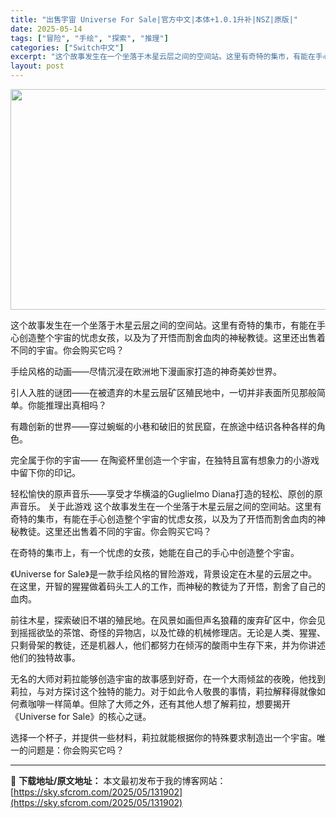 ```yaml
---
title: "出售宇宙 Universe For Sale|官方中文|本体+1.0.1升补|NSZ|原版|"
date: 2025-05-14
tags: ["冒险", "手绘", "探索", "推理"]
categories: ["Switch中文"]
excerpt: "这个故事发生在一个坐落于木星云层之间的空间站。这里有奇特的集市，有能在手心创造整个宇宙的忧虑女孩，以及为了开悟而割舍血肉的神秘教徒。这里还出售着不同的宇宙。你会购买它吗？ 手绘风格的动画——尽情沉浸在欧洲地下漫画家打造的神奇美妙世界。 引人入胜的谜团——在被遗弃的木星云层矿区殖民地中，一切并非表面所&hellip;"
layout: post
---
```


<img class="aligncenter size-full wp-image-131903" src="https://sky.sfcrom.com/wp-content/uploads/2025/05/2025051406075126.webp" alt="" width="616" height="353" />

这个故事发生在一个坐落于木星云层之间的空间站。这里有奇特的集市，有能在手心创造整个宇宙的忧虑女孩，以及为了开悟而割舍血肉的神秘教徒。这里还出售着不同的宇宙。你会购买它吗？

手绘风格的动画——尽情沉浸在欧洲地下漫画家打造的神奇美妙世界。

引人入胜的谜团——在被遗弃的木星云层矿区殖民地中，一切并非表面所见那般简单。你能推理出真相吗？

有趣创新的世界——穿过蜿蜒的小巷和破旧的贫民窟，在旅途中结识各种各样的角色。

完全属于你的宇宙—— 在陶瓷杯里创造一个宇宙，在独特且富有想象力的小游戏中留下你的印记。

轻松愉快的原声音乐——享受才华横溢的Guglielmo Diana打造的轻松、原创的原声音乐。
关于此游戏
这个故事发生在一个坐落于木星云层之间的空间站。这里有奇特的集市，有能在手心创造整个宇宙的忧虑女孩，以及为了开悟而割舍血肉的神秘教徒。这里还出售着不同的宇宙。你会购买它吗？

在奇特的集市上，有一个忧虑的女孩，她能在自己的手心中创造整个宇宙。

《Universe for Sale》是一款手绘风格的冒险游戏，背景设定在木星的云层之中。在这里，开智的猩猩做着码头工人的工作，而神秘的教徒为了开悟，割舍了自己的血肉。

前往木星，探索破旧不堪的殖民地。在风景如画但声名狼藉的废弃矿区中，你会见到摇摇欲坠的茶馆、奇怪的异物店，以及忙碌的机械修理店。无论是人类、猩猩、只剩骨架的教徒，还是机器人，他们都努力在倾泻的酸雨中生存下来，并为你讲述他们的独特故事。

无名的大师对莉拉能够创造宇宙的故事感到好奇，在一个大雨倾盆的夜晚，他找到莉拉，与对方探讨这个独特的能力。对于如此令人敬畏的事情，莉拉解释得就像如何煮咖啡一样简单。但除了大师之外，还有其他人想了解莉拉，想要揭开《Universe for Sale》的核心之谜。

选择一个杯子，并提供一些材料，莉拉就能根据你的特殊要求制造出一个宇宙。唯一的问题是：你会购买它吗？

---
📖 **下载地址/原文地址：** 本文最初发布于我的博客网站：[https://sky.sfcrom.com/2025/05/131902](https://sky.sfcrom.com/2025/05/131902)
